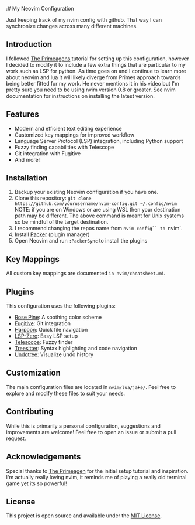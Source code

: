 :# My Neovim Configuration

Just keeping track of my nvim config with github. That way I can synchronize changes across many different machines.

## Introduction

I followed [The Primeagens](https://www.youtube.com/@ThePrimeagen) tutorial for setting up this configuration, however I decided to modify it to include a few extra things that are particular to my work such as LSP for python. As time goes on and I continue to learn more about neovim and lua it will likely diverge from Primes approach towards being better fitted for my work. He never mentions it in his video but I'm pretty sure you need to be using nvim version 0.8 or greater. See nvim documentation for instructions on installing the latest version.

## Features

- Modern and efficient text editing experience
- Customized key mappings for improved workflow
- Language Server Protocol (LSP) integration, including Python support
- Fuzzy finding capabilities with Telescope
- Git integration with Fugitive
- And more!

## Installation

1. Backup your existing Neovim configuration if you have one.
2. Clone this repository: `git clone https://github.com/yourusername/nvim-config.git ~/.config/nvim`
   NOTE: if you are on Windows or are using WSL then your destination path may be different. The above command is meant for Unix systems so be mindful of the target destination.
3. I recommend changing the repos name from `nvim-config`` to `nvim`.
4. Install [Packer](https://github.com/wbthomason/packer.nvim) (plugin manager)
5. Open Neovim and run `:PackerSync` to install the plugins

## Key Mappings

All custom key mappings are documented `in nvim/cheatsheet.md`.

## Plugins

This configuration uses the following plugins:

- [Rose Pine](https://github.com/rose-pine/neovim): A soothing color scheme
- [Fugitive](https://github.com/tpope/vim-fugitive): Git integration
- [Harpoon](https://github.com/ThePrimeagen/harpoon): Quick file navigation
- [LSP-Zero](https://github.com/VonHeikemen/lsp-zero.nvim): Easy LSP setup
- [Telescope](https://github.com/nvim-telescope/telescope.nvim): Fuzzy finder
- [Treesitter](https://github.com/nvim-treesitter/nvim-treesitter): Syntax highlighting and code navigation
- [Undotree](https://github.com/mbbill/undotree): Visualize undo history

## Customization

The main configuration files are located in `nvim/lua/jake/`. Feel free to explore and modify these files to suit your needs.

## Contributing

While this is primarily a personal configuration, suggestions and improvements are welcome! Feel free to open an issue or submit a pull request.

## Acknowledgements

Special thanks to [The Primeagen](https://www.youtube.com/@ThePrimeagen) for the initial setup tutorial and inspiration. I'm actually really loving nvim, it reminds me of playing a really old terminal game yet its so powerful!

## License

This project is open source and available under the [MIT License](LICENSE).
